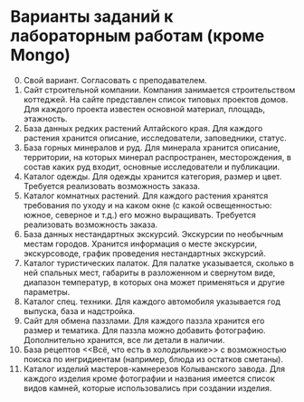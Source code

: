 # Варианты заданий к лабораторным работам (кроме Mongo)
0. Свой вариант. Согласовать с преподавателем.
1. Сайт строительной компании. Компания занимается строительством коттеджей. На сайте представлен список типовых проектов домов. Для каждого проекта известен основной материал, площадь, этажность.
1. База данных редких растений Алтайского края. Для каждого растения хранится описание, исследователи, заповедники, статус.
1. База горных минералов и руд. Для минерала хранится описание, территории, на которых минерал распространен, месторождения, в состав каких руд входит, основные исследователи и публикации. 
1. Каталог одежды. Для одежды хранится категория, размер и цвет. Требуется реализовать возможность заказа.
1. Каталог комнатных растений. Для каждого растения хранятся требования по уходу и на каком окне (с какой освещенностью: южное, северное и т.д.) его можно выращивать. Требуется реализовать возможность заказа.
1. База данных нестандартных экскурсий. Экскурсии по необычным местам городов. Хранится информация о месте экскурсии, экскурсоводе, график проведения нестандартных экскурсий.			
1. Каталог туристических палаток. Для палатке указывается, сколько в ней спальных мест, габариты в разложенном и свернутом виде, диапазон температур, в которых она может применяться и другие параметры.
1. Каталог спец. техники. Для каждого автомобиля указывается год выпуска, база и надстройка.	
1. Сайт для обмена паззлами.	Для каждого паззла хранится его размер и тематика. Для паззла можно добавить фотографию. Дополнительно хранится, все ли детали в наличии.
1. База рецептов <<Всё, что есть в холодильнике>> с возможностью поиска по ингридиентам (например, блюда из остатков сметаны).
1. Каталог изделий мастеров-камнерезов Колыванского завода. Для каждого изделия кроме фотографии и названия имеется список видов камней, которые использовались при создании изделия.